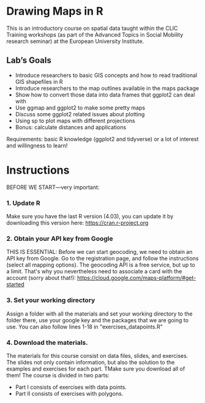 # Drawing Maps in R
This is an introductory course on spatial data taught within the CLIC Training workshops (as part of the Advanced Topics in Social Mobility research seminar) at the European University Institute.

## Lab’s Goals

- Introduce researchers to basic GIS concepts and how to read traditional GIS shapefiles in R
- Introduce researchers to the map outlines available in the maps package
- Show how to convert those data into data frames that ggplot2 can deal with
- Use ggmap and ggplot2 to make some pretty maps
- Discuss some ggplot2 related issues about plotting 
- Using sp to plot maps with different projections
- Bonus: calculate distances and applications

Requirements: basic R knowledge (ggplot2 and tidyverse) or a lot of interest and willingness to learn!

# Instructions

BEFORE WE START—very important:
 
### 1. Update R

Make sure you have the last R version (4.03), you can update it by downloading this version here:  https://cran.r-project.org
 
### 2. Obtain your API key from Google

THIS IS ESSENTIAL: Before we can start geocoding, we need to obtain an API key from Google. Go to the registration page, and follow the instructions (select all mapping options). The geocoding API is a free service, but up to a limit. That's why you nevertheless need to associate a card with the account (sorry about that!): https://cloud.google.com/maps-platform/#get-started
 
### 3. Set your working directory

Assign a folder with all the materials and set your working directory to the folder there, use your google key and the packages that we are going to use. You can also follow lines 1-18 in "exercises_datapoints.R"
 
 
### 4. Download the materials. 

The materials for this course consist on data files, slides, and exercises. The slides not only contain information, but also the solution to the examples and exercises for each part. TMake sure you download all of them! The course is divided in two parts:

- Part I consists of exercises with data points.
- Part II consists of exercises with polygons.


